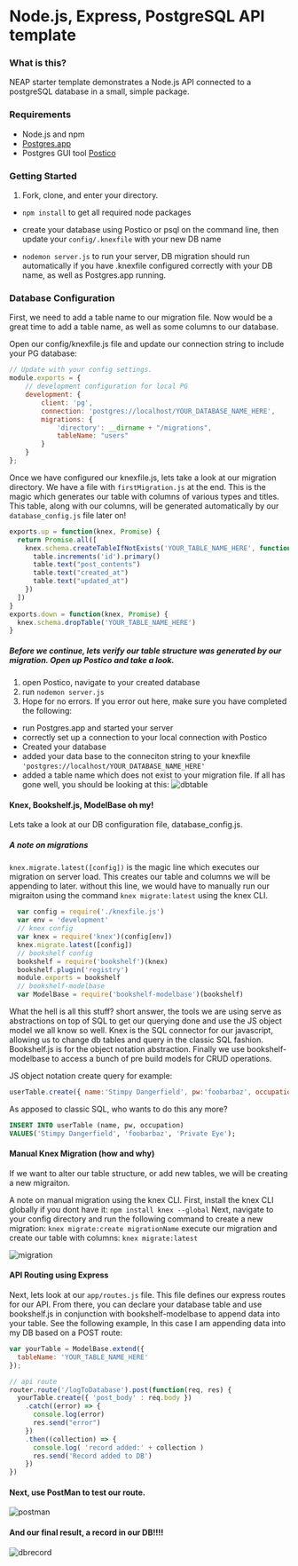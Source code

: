 # Node.js, Express, PostgreSQL API template
### What is this?
NEAP starter template demonstrates a Node.js API connected to a postgreSQL database in a small, simple package.

### Requirements
  * Node.js and npm
  * [Postgres.app](http://postgresapp.com/)
  * Postgres GUI tool [Postico](https://eggerapps.at/postico/)

### Getting Started
  1. Fork, clone, and enter your directory.

  * `npm install` to get all required node packages

  * create your database using Postico or psql on the command line, then update your `config/.knexfile` with your new DB name

  * `nodemon server.js` to run your server, DB migration should run automatically if you have .knexfile configured correctly with your DB name, as well as Postgres.app running.


### Database Configuration
First, we need to add a table name to our migration file. Now would be a great time to add a table name, as well as some columns to our database.

Open our config/knexfile.js file and update our connection string to include your PG database:
```javascript
// Update with your config settings.
module.exports = {
    // development configuration for local PG
    development: {
        client: 'pg',
        connection: 'postgres://localhost/YOUR_DATABASE_NAME_HERE',
        migrations: {
            'directory': __dirname + "/migrations",
            tableName: "users"
        }
    }
};
```
Once we have configured our knexfile.js, lets take a look at our migration directory. We have a file with `firstMigration.js` at the end. This is the magic which generates our table with columns of various types and titles. This table, along with our columns, will be generated automatically by our `database_config.js` file later on!


```javascript
exports.up = function(knex, Promise) {
  return Promise.all([
    knex.schema.createTableIfNotExists('YOUR_TABLE_NAME_HERE', function(table){
      table.increments('id').primary()
      table.text("post_contents")
      table.text("created_at")
      table.text("updated_at")
    })
  ])
}
exports.down = function(knex, Promise) {
  knex.schema.dropTable('YOUR_TABLE_NAME_HERE')
}
```
##### Before we continue, lets verify our table structure was generated by our migration. Open up Postico and take a look.
1. open Postico, navigate to your created database
2. run `nodemon server.js`
3. Hope for no errors. If you error out here, make sure you have completed the following:
  * run Postgres.app and started your server
  * correctly set up a connection to your local connection with Postico
  * Created your database
  * added your data base to the conneciton string to your knexfile
    `'postgres://localhost/YOUR_DATABASE_NAME_HERE'`
  * added a table name which does not exist to your migration file.
If all has gone well, you should be looking at this:
![dbtable](http://alexmurphy.me/img/neap_template/dbtable.png)

#### Knex, Bookshelf.js, ModelBase oh my!
  Lets take a look at our DB configuration file, database_config.js.

  ##### A note on migrations
  `knex.migrate.latest([config])` is the magic line which executes our migration on server load. This creates our table and columns we will be appending to later. without this line, we would have to manually run our migraiton using the command `knex migrate:latest` using the knex CLI.

  ```javascript
    var config = require('./knexfile.js')
    var env = 'development'
    // knex config
    var knex = require('knex')(config[env])
    knex.migrate.latest([config])
    // bookshelf config
    bookshelf = require('bookshelf')(knex)
    bookshelf.plugin('registry')
    module.exports = bookshelf
    // bookshelf-modelbase
    var ModelBase = require('bookshelf-modelbase')(bookshelf)

  ```
  What the hell is all this stuff? short answer, the tools we are using serve as abstractions on top of SQL to get our querying done and use the JS object model we all know so well. Knex is the SQL connector for our javascript, allowing us to change db tables and query in the classic SQL fashion. Bookshelf.js is for the object notation abstraction. Finally we use bookshelf-modelbase to access a bunch of pre build models for CRUD operations.


  JS object notation create query for example:
  ```javascript
  userTable.create({ name:'Stimpy Dangerfield', pw:'foobarbaz', occupation: 'Private Eye' })
  ```
  As apposed to classic SQL, who wants to do this any more?
  ```sql
  INSERT INTO userTable (name, pw, occupation)
  VALUES('Stimpy Dangerfield', 'foobarbaz', 'Private Eye');
  ```

#### Manual Knex Migration (how and why)
   If we want to alter our table structure, or add new tables, we will be creating a new migraiton.

   A note on manual migration using the knex CLI. First, install the knex CLI globally if you dont have it:
  `npm install knex --global`
  Next, navigate to your config directory and run the following command to create a new migration:
  `knex migrate:create migrationName`
   execute our migration and create our table with columns:
  `knex migrate:latest`

  ![migration](http://alexmurphy.me/img/neap_template/migration.png)


#### API Routing using Express
  Next, lets look at our `app/routes.js` file. This file defines our express routes for our API. From there, you can declare your database table and use bookshelf.js in conjunction with bookshelf-modelbase to append data into your table. See the following example, In this case I am appending data into my DB based on a POST route:

  ```javascript
  var yourTable = ModelBase.extend({
    tableName: 'YOUR_TABLE_NAME_HERE'
  });

  // api route
  router.route('/logToDatabase').post(function(req, res) {
    yourTable.create({ 'post_body' : req.body })
      .catch((error) => {
        console.log(error)
        res.send("error")
      })
      .then((collection) => {
        console.log( 'record added:' + collection )
        res.send('Record added to DB')
      })
  })
  ```
#### Next, use PostMan to test our route.
  ![postman](http://alexmurphy.me/img/neap_template/postman.png)
#### And our final result, a record in our DB!!!!
  ![dbrecord](http://alexmurphy.me/img/neap_template/dbrecord.png)
